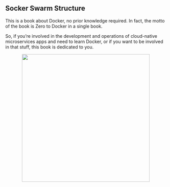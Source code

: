 ## Socker Swarm Structure
This is a book about Docker, no prior knowledge required. In fact, the motto of the book is Zero to Docker in a single book.  

So, if you’re involved in the development and operations of cloud-native microservices apps and need to learn Docker, or if you want to be involved in that stuff, this book is dedicated to you.  

<p align="center">
  <img src="https://github.com/rezaharasani/deploying-apps-with-docker-stacks/assets/73277136/d556ac17-7d0e-458f-9d86-3f806a4c9d64" width="400"/>
</p>
